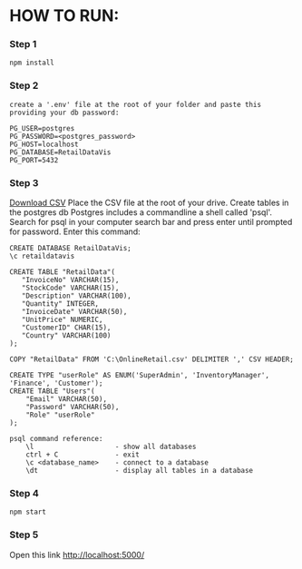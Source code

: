 # HOW TO RUN:

### Step 1

    npm install

### Step 2

    create a '.env' file at the root of your folder and paste this providing your db password:

    PG_USER=postgres
    PG_PASSWORD=<postgres_password>
    PG_HOST=localhost
    PG_DATABASE=RetailDataVis
    PG_PORT=5432

### Step 3

[Download CSV](https://drive.google.com/file/d/1XSKHxmSWrv_Z-XsPusw90DNNh_Q30IZ1/view?usp=sharing)
Place the CSV file at the root of your drive.
Create tables in the postgres db
Postgres includes a commandline a shell called 'psql'.
Search for psql in your computer search bar and press enter until prompted for password.
Enter this command:

    CREATE DATABASE RetailDataVis;
    \c retaildatavis

    CREATE TABLE "RetailData"(
       "InvoiceNo" VARCHAR(15),
       "StockCode" VARCHAR(15),
       "Description" VARCHAR(100),
       "Quantity" INTEGER,
       "InvoiceDate" VARCHAR(50),
       "UnitPrice" NUMERIC,
       "CustomerID" CHAR(15),
       "Country" VARCHAR(100)
    );

    COPY "RetailData" FROM 'C:\OnlineRetail.csv' DELIMITER ',' CSV HEADER;

    CREATE TYPE "userRole" AS ENUM('SuperAdmin', 'InventoryManager', 'Finance', 'Customer');
    CREATE TABLE "Users"(
        "Email" VARCHAR(50),
        "Password" VARCHAR(50),
        "Role" "userRole"
    );

    psql command reference:
        \l                    - show all databases
        ctrl + C              - exit
        \c <database_name>    - connect to a database
        \dt                   - display all tables in a database

### Step 4

    npm start

### Step 5

Open this link
<http://localhost:5000/>
